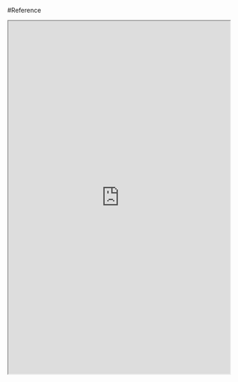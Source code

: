 #Reference
<iframe
		height = 800
		width = 100%
		src = "https://docs.google.com/spreadsheets/d/1PA5Dndl1QVjbNH9hA_uqW2qBVNWnAw66UwgdboYyo8Q/edit?usp=sharing"></iframe>